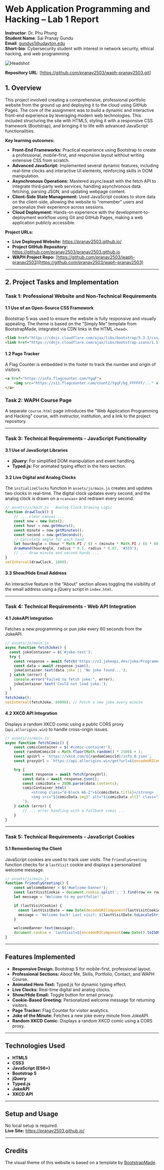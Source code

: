 # Web Application Programming and Hacking – Lab 1 Report

**Instructor**: Dr. Phu Phung  
**Student Name**: Sai Pranay Gundu  
**Email**: gundus1@udayton.edu  
**Short-bio**: Cybersecurity student with interest in network security, ethical hacking, and web programming.  

![Headshot](headshot.jpg)

**Repository URL**: [https://github.com/pranay2503/waph-pranay2503.git]

## 1. Overview

This project involved creating a comprehensive, professional portfolio website from the ground up and deploying it to the cloud using GitHub Pages. The core of the assignment was to build a dynamic and interactive front-end experience by leveraging modern web technologies. This included structuring the site with HTML5, styling it with a responsive CSS framework (Bootstrap), and bringing it to life with advanced JavaScript functionalities.

**Key learning outcomes:**
- **Front-End Frameworks:** Practical experience using Bootstrap to create a professional, mobile-first, and responsive layout without writing extensive CSS from scratch.
- **Advanced JavaScript:** Implemented several dynamic features, including real-time clocks and interactive UI elements, reinforcing skills in DOM manipulation.
- **Asynchronous Operations:** Mastered async/await with the fetch API to integrate third-party web services, handling asynchronous data fetching, parsing JSON, and updating webpage content.
- **Client-Side State Management:** Used JavaScript cookies to store data on the client-side, allowing the website to "remember" users and personalize their experience across sessions.
- **Cloud Deployment:** Hands-on experience with the development-to-deployment workflow using Git and GitHub Pages, making a web application publicly accessible.

**Project URLs:**  
- **Live Deployed Website:** https://pranay2503.github.io/  
- **Project GitHub Repository:** https://github.com/pranay2503/pranay2503.github.io  
- **WAPH Project Repo:** [https://github.com/pranay2503/waph-pranay2503](https://github.com/pranay2503/waph-pranay2503)

---

## 2. Project Tasks and Implementation

### Task 1: Professional Website and Non-Technical Requirements

#### 1.1 Use of an Open-Source CSS Framework
Bootstrap 5 was used to ensure the website is fully responsive and visually appealing. The theme is based on the "Simply Me" template from BootstrapMade, integrated via CDN links in the HTML `<head>`.

```html
<link href="https://cdnjs.cloudflare.com/ajax/libs/bootstrap/5.3.3/css/bootstrap.min.css" rel="stylesheet">
<link href="https://cdnjs.cloudflare.com/ajax/libs/bootstrap-icons/1.11.3/font/bootstrap-icons.min.css" rel="stylesheet">
```

#### 1.2 Page Tracker
A Flag Counter is embedded in the footer to track the number and origin of visitors.

```html
<a href="https://info.flagcounter.com/YgqF">
    <img src="https://s11.flagcounter.com/count2/YgqF/bg_FFFFFF/..." alt="Flag Counter" border="0">
</a>
```

### Task 2: WAPH Course Page

A separate `course.html` page introduces the "Web Application Programming and Hacking" course, with instructor, institution, and a link to the project repository.

---

### Task 3: Technical Requirements - JavaScript Functionality

#### 3.1 Use of JavaScript Libraries

- **jQuery:** For simplified DOM manipulation and event handling.
- **Typed.js:** For animated typing effect in the hero section.

#### 3.2 Live Digital and Analog Clocks

The `initializeClocks` function in `assets/js/main.js` creates and updates two clocks in real-time. The digital clock updates every second, and the analog clock is drawn on a `<canvas>` and redrawn every second.

```js
// assets/js/main.js - Analog Clock Drawing Logic
function drawClock() {
    // ... clear canvas ...
    const now = new Date();
    const hour = now.getHours();
    const minute = now.getMinutes();
    const second = now.getSeconds();
    // Calculate angle for each hand
    let hourAngle = (hour * Math.PI / 6) + (minute * Math.PI / (6 * 60)) + (second * Math.PI / (360 * 60));
    drawHand(hourAngle, radius * 0.5, radius * 0.07, '#333');
    // ... draw minute and second hands ...
}
setInterval(drawClock, 1000);
```

#### 3.3 Show/Hide Email Address

An interactive feature in the "About" section allows toggling the visibility of the email address using a jQuery script in `index.html`.

---

### Task 4: Technical Requirements - Web API Integration

#### 4.1 JokeAPI Integration

Fetches a new programming or pun joke every 60 seconds from the JokeAPI.

```js
// assets/js/main.js
async function fetchJoke() {
  const jokeContainer = $('#joke-text');
  try {
    const response = await fetch('https://v2.jokeapi.dev/joke/Programming,Pun?type=single');
    const data = await response.json();
    jokeContainer.text(data.joke || 'No joke found...');
  } catch (error) {
    console.error("Failed to fetch joke:", error);
    jokeContainer.text('Could not load joke.');
  }
}
fetchJoke();
setInterval(fetchJoke, 60000); // Fetch a new joke every minute
```

#### 4.2 XKCD API Integration

Displays a random XKCD comic using a public CORS proxy (`api.allorigins.win`) to handle cross-origin issues.

```js
// assets/js/main.js
async function fetchComic() {
    const comicContainer = $('#comic-container');
    const randomComicId = Math.floor(Math.random() * 2500) + 1;
    const apiUrl = `https://xkcd.com/${randomComicId}/info.0.json`;
    const proxyUrl = `https://api.allorigins.win/get?url=${encodeURIComponent(apiUrl)}`;

    try {
        const response = await fetch(proxyUrl);
        const data = await response.json();
        const comicData = JSON.parse(data.contents);
        comicContainer.html(`
            <strong class="d-block mb-2">${comicData.title}</strong>
            <img src="${comicData.img}" alt="${comicData.alt}" class="img-fluid rounded">
        `);
    } catch (error) {
        // ... error handling with a fallback comic ...
    }
}
```

---

### Task 5: Technical Requirements - JavaScript Cookies

#### 5.1 Remembering the Client

JavaScript cookies are used to track user visits. The `friendlyGreeting` function checks for a `lastVisit` cookie and displays a personalized welcome message.

```js
// assets/js/main.js
function friendlyGreeting() {
    const welcomeBanner = $('#welcome-banner');
    const lastVisitCookie = document.cookie.split('; ').find(row => row.startsWith('lastVisit='));
    let message = 'Welcome to my portfolio!';

    if (lastVisitCookie) {
      const lastVisitDate = new Date(decodeURIComponent(lastVisitCookie.split('=')[1]));
      message = `Welcome back! Last visit: ${lastVisitDate.toLocaleString()}`;
    }

    welcomeBanner.text(message);
    document.cookie = `lastVisit=${encodeURIComponent(new Date().toISOString())};path=/;max-age=31536000`;
}
```

---

## Features Implemented

- **Responsive Design:** Bootstrap 5 for mobile-first, professional layout.
- **Professional Sections:** About Me, Skills, Portfolio, Contact, and WAPH Course.
- **Animated Hero Text:** Typed.js for dynamic typing effect.
- **Live Clocks:** Real-time digital and analog clocks.
- **Show/Hide Email:** Toggle button for email privacy.
- **Cookie-Based Greeting:** Personalized welcome message for returning visitors.
- **Page Tracker:** Flag Counter for visitor analytics.
- **Joke of the Minute:** Fetches a new joke every minute from JokeAPI.
- **Random XKCD Comic:** Displays a random XKCD comic using a CORS proxy.

---

## Technologies Used

- **HTML5**
- **CSS3**
- **JavaScript (ES6+)**
- **Bootstrap 5**
- **jQuery**
- **Typed.js**
- **JokeAPI**
- **XKCD API**

---

## Setup and Usage

No local setup is required.  
**Live Site:** https://pranay2503.github.io/

---

## Credits

The visual theme of this website is based on a template by [BootstrapMade](https://bootstrapmade.com/).

